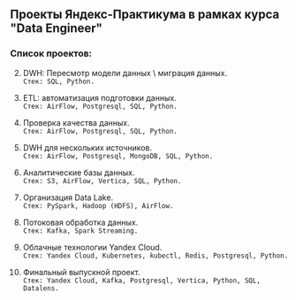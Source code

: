 ## Проекты Яндекс-Практикума в рамках курса "Data Engineer"

### Список проектов:

2. DWH: Пересмотр модели данных \ миграция данных.  
`Стек: SQL, Python.`

3. ETL: автоматизация подготовки данных.  
`Стек: AirFlow, Postgresql, SQL, Python.`

4. Проверка качества данных.  
`Стек: AirFlow, Postgresql, SQL, Python.`

5. DWH для нескольких источников.  
`Стек: AirFlow, Postgresql, MongoDB, SQL, Python.`

6. Аналитические базы данных.  
`Стек: S3, AirFlow, Vertica, SQL, Python.`

7. Организация Data Lake.  
`Стек: PySpark, Hadoop (HDFS), AirFlow.`

8. Потоковая обработка данных.  
`Стек: Kafka, Spark Streaming.`

9. Облачные технологии Yandex Cloud.  
`Стек: Yandex Cloud, Kubernetes, kubectl, Redis, Postgresql, Python.`

10. Финальный выпускной проект.  
`Стек: Yandex Cloud, Kafka, Postgresql, Vertica, Python, SQL, Datalens.`

